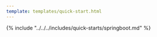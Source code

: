 ```yaml
---
template: templates/quick-start.html
---
```


{% include "../../../includes/quick-starts/springboot.md" %}